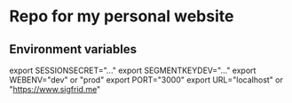 # Repo for my personal website
 
## Environment variables
export SESSIONSECRET="..."
export SEGMENTKEYDEV="..."
export WEBENV="dev" or "prod"
export PORT="3000"
export URL="localhost" or "https://www.sigfrid.me"